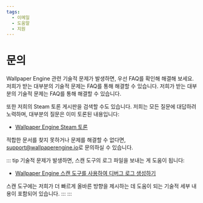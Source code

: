 ```yaml
---
tags:
  - 이메일
  - 도움말
  - 지원
---
```


# 문의

Wallpaper Engine 관련 기술적 문제가 발생하면, 우선 FAQ를 확인해 해결해 보세요. 저희가 받는 대부분의 기술적 문제는 FAQ를 통해 해결할 수 있습니다. 저희가 받는 대부분의 기술적 문제는 FAQ를 통해 해결할 수 있습니다.

또한 저희의 Steam 토론 게시판을 검색할 수도 있습니다. 저희는 모든 질문에 대답하려 노력하며, 대부분의 질문은 이미 토론된 내용입니다:

* [Wallpaper Engine Steam 토론](https://steamcommunity.com/app/431960/discussions/)

적합한 문서를 찾지 못하거나 문제를 해결할 수 없다면, [support@wallpaperengine.io](mailto:support@wallpaperengine.io?subject=Support%20Request)로 문의하실 수 있습니다.

::: tip
기술적 문제가 발생하면, 스캔 도구의 로그 파일을 보내는 게 도움이 됩니다:

* [Wallpaper Engine 스캔 도구를 사용하여 디버그 로그 생성하기](scantool_support.html)

스캔 도구에는 저희가 더 빠르게 올바른 방향을 제시하는 데 도움이 되는 기술적 세부 내용이 포함되어 있습니다.
:::
:::